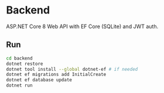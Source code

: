 # Backend

ASP.NET Core 8 Web API with EF Core (SQLite) and JWT auth.

## Run
```bash
cd backend
dotnet restore
dotnet tool install --global dotnet-ef # if needed
dotnet ef migrations add InitialCreate
dotnet ef database update
dotnet run
```
